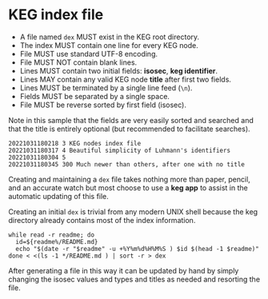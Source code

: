 # KEG index file

* A file named `dex` MUST exist in the KEG root directory.
* The index MUST contain one line for every KEG node.
* File MUST use standard UTF-8 encoding.
* File MUST NOT contain blank lines.
* Lines MUST contain two initial fields: **isosec**, **keg identifier**.
* Lines MAY contain any valid KEG node **title** after first two fields.
* Lines MUST be terminated by a single line feed (`\n`).
* Fields MUST be separated by a single space.
* File MUST be reverse sorted by first field (isosec).

Note in this sample that the fields are very easily sorted and searched and that the title is entirely optional (but recommended to facilitate searches).

```kegnodes
20221031180218 3 KEG nodes index file
20221031180317 4 Beautiful simplicity of Luhmann's identifiers
20221031180304 5
20221031180345 300 Much newer than others, after one with no title
```

Creating and maintaining a `dex` file takes nothing more than paper, pencil, and an accurate watch but most choose to use a **keg app** to assist in the automatic updating of this file.

Creating an initial `dex` is trivial from any modern UNIX shell because the keg directory already contains most of the index information.

```
while read -r readme; do
  id=${readme%/README.md}
  echo "$(date -r "$readme" -u +%Y%m%d%H%M%S ) $id $(head -1 $readme)"
done < <(ls -1 */README.md ) | sort -r > dex
```

After generating a file in this way it can be updated by hand by simply changing the isosec values and types and titles as needed and resorting the file.
